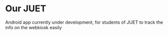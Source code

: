 # Our JUET
Android app currently under development, for students of JUET to track the info on the webkiosk easily
